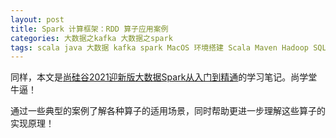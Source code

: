 ```yaml
---
layout: post
title: Spark 计算框架：RDD 算子应用案例
categories: 大数据之kafka 大数据之spark
tags: scala java 大数据 kafka spark MacOS 环境搭建 Scala Maven Hadoop SQL 算子 数据分析 groupBy filter distinct coalesce shuffle 数据倾斜 分区 分组 聚合 关系型数据库 行动算子 转换算子 
---
```


同样，本文是[尚硅谷2021迎新版大数据Spark从入门到精通](https://www.bilibili.com/video/BV11A411L7CK)的学习笔记。尚学堂牛逼！

通过一些典型的案例了解各种算子的适用场景，同时帮助更进一步理解这些算子的实现原理！

## 